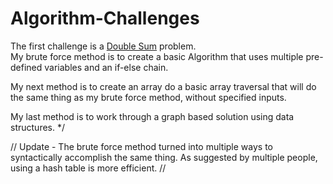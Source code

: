 # Algorithm-Challenges

The first challenge is a <a href="https://github.com/chrishamlin98/Algorithm-Challenges/tree/master/Double%20Sum">Double Sum</a> problem.  
My brute force method is to create a basic Algorithm that uses multiple
pre-defined variables and an if-else chain.

My next method is to create an array do a basic array traversal that will
do the same thing as my brute force method, without specified inputs.

My last method is to work through a graph based solution using data structures.
*/

// Update - The brute force method turned into multiple ways to syntactically
accomplish the same thing.  As suggested by multiple people, using a hash table
is more efficient. //

